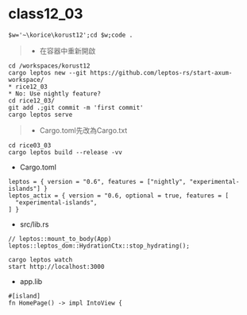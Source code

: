# class12_03
```
$w='~\korice\korust12';cd $w;code .
```
> * 在容器中重新開啟
```
cd /workspaces/korust12
cargo leptos new --git https://github.com/leptos-rs/start-axum-workspace/
* rice12_03
* No: Use nightly feature?
cd rice12_03/
git add .;git commit -m 'first commit'
cargo leptos serve
```
> * Cargo.toml先改為Cargo.txt
```
cd rice03_03
cargo leptos build --release -vv
```
* Cargo.toml
```
leptos = { version = "0.6", features = ["nightly", "experimental-islands"] }
leptos_actix = { version = "0.6, optional = true, features = [
  "experimental-islands",
] }
```
* src/lib.rs
```
// leptos::mount_to_body(App)
leptos::leptos_dom::HydrationCtx::stop_hydrating();
```
```
cargo leptos watch
start http://localhost:3000
```
* app.lib
```
#[island]
fn HomePage() -> impl IntoView {
```
